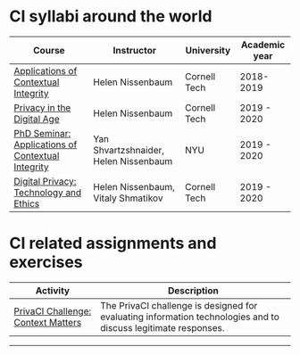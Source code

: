 
# CI syllabi around the world


| Course       | Instructor    | University| Academic year |
|--------------|-----------|------------|------------------|
|[Applications of Contextual Integrity](https://nissenbaum.tech.cornell.edu/main_courses.html)|  Helen Nissenbaum        | Cornell Tech | 2018-2019|
|[Privacy in the Digital Age](https://nissenbaum.tech.cornell.edu/Courses_PrivacyDigitalAge_Spring2018.html)|  Helen Nissenbaum| Cornell Tech| 2019 - 2020|
|[PhD Seminar: Applications of Contextual Integrity](https://docs.google.com/document/d/e/2PACX-1vSaTpk6VvozrSCfFCA12UxB1SZMBRyQHYm4dEJOWJm6g9Neu6e5XYT52xUDdjD4lSs-Zxy_7mo1jM5N/pub)| Yan Shvartzshnaider, Helen Nissenbaum |  NYU | 2019 - 2020|
|[Digital Privacy: Technology and Ethics](https://nissenbaum.tech.cornell.edu/Courses/F2020DigitalPrivacyTechnologyandEthics.pdf)|Helen Nissenbaum, Vitaly Shmatikov| Cornell Tech | 2019 - 2020|

# CI related assignments and exercises

| Activity   | Description |
|------------|-------------|
|[PrivaCI Challenge: Context Matters](https://freedom-to-tinker.com/2018/09/27/privaci-challenge-context-matters/)  | The PrivaCI challenge is designed for evaluating information technologies and to discuss legitimate responses. |


***

